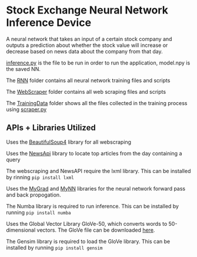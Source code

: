 # Stock Exchange Neural Network Inference Device

A neural network that takes an input of a certain stock company and outputs a prediction about whether the stock value will increase or decrease based on news data about the company from that day.

[inference.py](inference.py) is the file to be run in order to run the application, model.npy is the saved NN.

The [RNN](RNN) folder contains all neural network training files and scripts

The [WebScraper](WebScraper) folder contains all web scraping files and scripts

The [TrainingData](TrainingData) folder shows all the files collected in the training process using [scraper.py](WebScraper/scraper.py)

## APIs + Libraries Utilized

Uses the [BeautifulSoup4](https://www.crummy.com/software/BeautifulSoup/bs4/doc/) library for all webscraping

Uses the [NewsApi](https://newsapi.org/) library to locate top articles from the day containing a query

The webscraping and NewsAPI require the lxml library. This can be installed by rinning `pip install lxml`

Uses the [MyGrad](https://github.com/rsokl/MyGrad) and [MyNN](https://github.com/davidmascharka/MyNN) libraries for the neural network forward pass and back propogation.

The Numba library is required to run inference. This can be installed by running `pip install numba`

Uses the Global Vector Library GloVe-50, which converts words to 50-dimensional vectors. The GloVe file can be downloaded [here](https://www.dropbox.com/s/c6m006wzrzb2p6t/glove.6B.50d.txt.w2v.zip?dl=0).

The Gensim library is required to load the GloVe library. This can be installed by running `pip install gensim`
